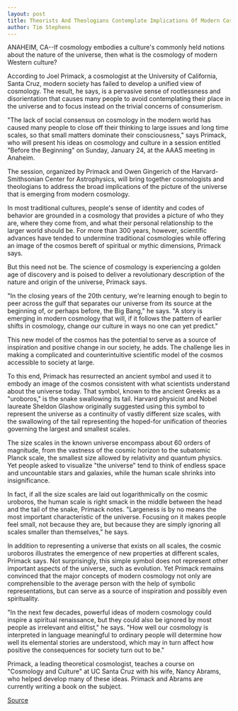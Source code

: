 ```yaml
---
layout: post
title: Theorists And Theologians Contemplate Implications Of Modern Cosmology
author: Tim Stephens
---
```


ANAHEIM, CA--If cosmology embodies a culture's commonly held notions about the nature of the universe, then what is the cosmology of modern Western culture?

According to Joel Primack, a cosmologist at the University of California, Santa Cruz, modern society has failed to develop a unified view of cosmology. The result, he says, is a pervasive sense of rootlessness and disorientation that causes many people to avoid contemplating their place in the universe and to focus instead on the trivial concerns of consumerism.

"The lack of social consensus on cosmology in the modern world has caused many people to close off their thinking to large issues and long time scales, so that small matters dominate their consciousness," says Primack, who will present his ideas on cosmology and culture in a session entitled "Before the Beginning" on Sunday, January 24, at the AAAS meeting in Anaheim.

The session, organized by Primack and Owen Gingerich of the Harvard-Smithsonian Center for Astrophysics, will bring together cosmologists and theologians to address the broad implications of the picture of the universe that is emerging from modern cosmology.

In most traditional cultures, people's sense of identity and codes of behavior are grounded in a cosmology that provides a picture of who they are, where they come from, and what their personal relationship to the larger world should be. For more than 300 years, however, scientific advances have tended to undermine traditional cosmologies while offering an image of the cosmos bereft of spiritual or mythic dimensions, Primack says.

But this need not be. The science of cosmology is experiencing a golden age of discovery and is poised to deliver a revolutionary description of the nature and origin of the universe, Primack says.

"In the closing years of the 20th century, we're learning enough to begin to peer across the gulf that separates our universe from its source at the beginning of, or perhaps before, the Big Bang," he says. "A story is emerging in modern cosmology that will, if it follows the pattern of earlier shifts in cosmology, change our culture in ways no one can yet predict."

This new model of the cosmos has the potential to serve as a source of inspiration and positive change in our society, he adds. The challenge lies in making a complicated and counterintuitive scientific model of the cosmos accessible to society at large.

To this end, Primack has resurrected an ancient symbol and used it to embody an image of the cosmos consistent with what scientists understand about the universe today. That symbol, known to the ancient Greeks as a "uroboros," is the snake swallowing its tail. Harvard physicist and Nobel laureate Sheldon Glashow originally suggested using this symbol to represent the universe as a continuity of vastly different size scales, with the swallowing of the tail representing the hoped-for unification of theories governing the largest and smallest scales.

The size scales in the known universe encompass about 60 orders of magnitude, from the vastness of the cosmic horizon to the subatomic Planck scale, the smallest size allowed by relativity and quantum physics. Yet people asked to visualize "the universe" tend to think of endless space and uncountable stars and galaxies, while the human scale shrinks into insignificance.

In fact, if all the size scales are laid out logarithmically on the cosmic uroboros, the human scale is right smack in the middle between the head and the tail of the snake, Primack notes. "Largeness is by no means the most important characteristic of the universe. Focusing on it makes people feel small, not because they are, but because they are simply ignoring all scales smaller than themselves," he says.

In addition to representing a universe that exists on all scales, the cosmic uroboros illustrates the emergence of new properties at different scales, Primack says. Not surprisingly, this simple symbol does not represent other important aspects of the universe, such as evolution. Yet Primack remains convinced that the major concepts of modern cosmology not only are comprehensible to the average person with the help of symbolic representations, but can serve as a source of inspiration and possibly even spirituality.

"In the next few decades, powerful ideas of modern cosmology could inspire a spiritual renaissance, but they could also be ignored by most people as irrelevant and elitist," he says. "How well our cosmology is interpreted in language meaningful to ordinary people will determine how well its elemental stories are understood, which may in turn affect how positive the consequences for society turn out to be."

Primack, a leading theoretical cosmologist, teaches a course on "Cosmology and Culture" at UC Santa Cruz with his wife, Nancy Abrams, who helped develop many of these ideas. Primack and Abrams are currently writing a book on the subject.

[Source](http://www1.ucsc.edu/news_events/press_releases/archive/98-99/01-99/cosmology.htm "Permalink to UCSC scientists on modern cosmology")
